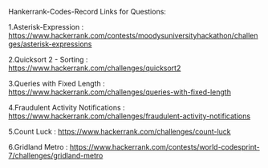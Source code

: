 Hankerrank-Codes-Record
Links for Questions:

1.Asterisk-Expression : https://www.hackerrank.com/contests/moodysuniversityhackathon/challenges/asterisk-expressions

2.Quicksort 2 - Sorting : https://www.hackerrank.com/challenges/quicksort2

3.Queries with Fixed Length : https://www.hackerrank.com/challenges/queries-with-fixed-length

4.Fraudulent Activity Notifications : https://www.hackerrank.com/challenges/fraudulent-activity-notifications

5.Count Luck : https://www.hackerrank.com/challenges/count-luck

6.Gridland Metro : https://www.hackerrank.com/contests/world-codesprint-7/challenges/gridland-metro



